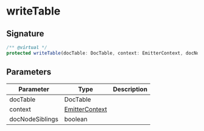 
# writeTable


## Signature

```typescript
/** @virtual */
protected writeTable(docTable: DocTable, context: EmitterContext, docNodeSiblings: boolean): void;
```

## Parameters

|  Parameter | Type | Description |
|  --- | --- | --- |
|  docTable | DocTable |  |
|  context | [EmitterContext](docs/api-markdown-documenter/emittercontext-typealias) |  |
|  docNodeSiblings | boolean |  |

